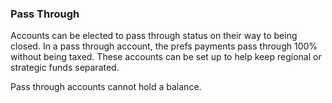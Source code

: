 ### Pass Through

Accounts can be elected to pass through status on their way to being closed. In a pass through account, the prefs payments pass through 100% without being taxed. These accounts can be set up to help keep regional or strategic funds separated.

Pass through accounts cannot hold a balance.